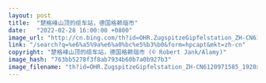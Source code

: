 ```yaml
---
layout: post
title:  "楚格峰山顶的缆车站，德国格赖瑙市"
date:   "2022-02-28 16:00:00 +0800"
image_url: "http://cn.bing.com/th?id=OHR.ZugspitzeGipfelstation_ZH-CN6120971585_1920x1080.jpg&rf=LaDigue_1920x1080.jpg&pid=hp"
link: "/search?q=%e6%a5%9a%e6%a0%bc%e5%b3%b0&form=hpcapt&mkt=zh-cn"
copyright: "楚格峰山顶的缆车站，德国格赖瑙市 (© Robert Jank/Alamy)"
image_hash: "763bb5278f3f8ab7934b60b7a0b927b3"
image_filename: "th?id=OHR.ZugspitzeGipfelstation_ZH-CN6120971585_1920x1080.jpg&rf=LaDigue_1920x1080.jpg&pid=hp"
---
```

